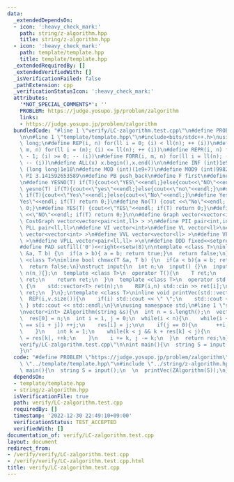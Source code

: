 ```yaml
---
data:
  _extendedDependsOn:
  - icon: ':heavy_check_mark:'
    path: string/z-algorithm.hpp
    title: string/z-algorithm.hpp
  - icon: ':heavy_check_mark:'
    path: template/template.hpp
    title: template/template.hpp
  _extendedRequiredBy: []
  _extendedVerifiedWith: []
  _isVerificationFailed: false
  _pathExtension: cpp
  _verificationStatusIcon: ':heavy_check_mark:'
  attributes:
    '*NOT_SPECIAL_COMMENTS*': ''
    PROBLEM: https://judge.yosupo.jp/problem/zalgorithm
    links:
    - https://judge.yosupo.jp/problem/zalgorithm
  bundledCode: "#line 1 \"verify/LC-zalgorithm.test.cpp\"\n#define PROBLEM \"https://judge.yosupo.jp/problem/zalgorithm\"\
    \n\n#line 1 \"template/template.hpp\"\n#include<bits/stdc++.h>\nusing ll = long\
    \ long;\n#define REP(i, n) for(ll i = 0; (i) < ll(n); ++ (i))\n#define FOR(i,\
    \ m, n) for(ll i = (m); (i) <= ll(n); ++ (i))\n#define REPR(i, n) for(ll i = ll(n)\
    \ - 1; (i) >= 0; -- (i))\n#define FORR(i, m, n) for(ll i = ll(n); (i) >= ll(m);\
    \ -- (i))\n#define ALL(x) x.begin(),x.end()\n\n#define INF (int)1e9\n#define LLINF\
    \ (long long)1e18\n#define MOD (int)(1e9+7)\n#define MOD9 (int)998244353\n#define\
    \ PI 3.141592653589\n#define PB push_back\n#define F first\n#define S second\n\
    \n#define YESNO(T) if(T){cout<<\"YES\"<<endl;}else{cout<<\"NO\"<<endl;}\n#define\
    \ yesno(T) if(T){cout<<\"yes\"<<endl;}else{cout<<\"no\"<<endl;}\n#define YesNo(T)\
    \ if(T){cout<<\"Yes\"<<endl;}else{cout<<\"No\"<<endl;}\n#define Yes(T) {cout<<\"\
    Yes\"<<endl; if(T) return 0;}\n#define No(T) {cout <<\"No\"<<endl; if(T) return\
    \ 0;}\n#define YES(T) {cout<<\"YES\"<<endl; if(T) return 0;}\n#define NO(T) {cout\
    \ <<\"NO\"<<endl; if(T) return 0;}\n\n#define Graph vector<vector<int> >\n#define\
    \ CostGraph vector<vector<pair<int,ll> > >\n#define PII pair<int,int>\n#define\
    \ PLL pair<ll,ll>\n#define VI vector<int>\n#define VL vector<ll>\n#define VVI\
    \ vector<vector<int> >\n#define VVL vector<vector<ll> >\n#define VPII vector<pair<int,int>\
    \ >\n#define VPLL vector<pair<ll,ll> >\n\n#define DDD fixed<<setprecision(10)\n\
    #define PAD setfill('0')<<right<<setw(8)\n\ntemplate <class T>\ninline bool chmin(T\
    \ &a, T b) {\n  if(a > b){ a = b; return true;}\n  return false;\n}\ntemplate\
    \ <class T>\ninline bool chmax(T &a, T b) {\n  if(a < b){a = b; return true;}\n\
    \  return false;\n}\nstruct input{\n  int n;\n  input() {}\n  input(int n_) :\
    \ n(n_){};\n  template <class T>\n  operator T(){\n    T ret;\n    std::cin >>\
    \ ret;\n    return ret;\n  }\n  template <class T>\n  operator std::vector<T>()\
    \ {\n    std::vector<T> ret(n);\n    REP(i,n) std::cin >> ret[i];\n    return\
    \ ret;\n  }\n};\ntemplate <class T>\ninline void printVec(std::vector<T> v){\n\
    \  REP(i,v.size()){\n    if(i) std::cout << \" \";\n    std::cout << v[i];\n \
    \ } std::cout << std::endl;\n}\n\nusing namespace std;\n#line 1 \"string/z-algorithm.hpp\"\
    \nvector<int> ZAlgorithm(string &s){\n  int n = s.length();\n  vector<int> res(n);\n\
    \  res[0] = n;\n  int i = 1, j = 0;\n  while(i < n){\n    while(i + j < n && s[j]\
    \ == s[i + j]) ++j;\n    res[i] = j;\n\n    if(j == 0){\n      ++i;\n      continue;\n\
    \    }\n    int k = 1;\n    while(k < j && k + res[k] < j){\n      res[i + k]\
    \ = res[k], ++k;\n    }\n    i += k, j -= k;\n  }\n  return res;\n}\n#line 5 \"\
    verify/LC-zalgorithm.test.cpp\"\n\nint main(){\n  string S = input();\n  \n  printVec(ZAlgorithm(S));\n\
    }\n"
  code: "#define PROBLEM \"https://judge.yosupo.jp/problem/zalgorithm\"\n\n#include\
    \ \"../template/template.hpp\"\n#include \"../string/z-algorithm.hpp\"\n\nint\
    \ main(){\n  string S = input();\n  \n  printVec(ZAlgorithm(S));\n}\n"
  dependsOn:
  - template/template.hpp
  - string/z-algorithm.hpp
  isVerificationFile: true
  path: verify/LC-zalgorithm.test.cpp
  requiredBy: []
  timestamp: '2022-12-30 22:49:10+09:00'
  verificationStatus: TEST_ACCEPTED
  verifiedWith: []
documentation_of: verify/LC-zalgorithm.test.cpp
layout: document
redirect_from:
- /verify/verify/LC-zalgorithm.test.cpp
- /verify/verify/LC-zalgorithm.test.cpp.html
title: verify/LC-zalgorithm.test.cpp
---
```

